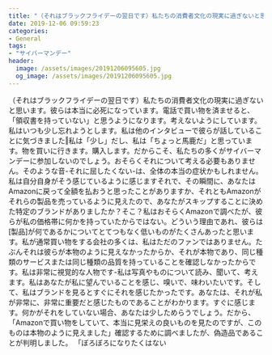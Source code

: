 ```yaml
---
title: "（それはブラックフライデーの翌日です）私たちの消費者文化の現実に過ぎないと思います。"
date: 2019-12-06 09:59:23
categories:
- General
tags:
- "サイバーマンデー"
header:
  image: /assets/images/20191206095605.jpg
  og_image: /assets/images/20191206095605.jpg
---
```


（それはブラックフライデーの翌日です）私たちの消費者文化の現実に過ぎないと思います。彼らは本当に必死になっています。電話で買い物を済ませると、「領収書を持っていない」と思うようになります。考えないようにしています。私はいつも少し忘れようとします。私は他のインタビューで彼らが話していることに気づきました‖私は「少し」だし、私は「ちょっと馬鹿だ」と思っています。物を買いに行きます。購入します。だからこそ、私たちの多くがサイバーマンデーに参加しないのでしょう。おそらくそれについて考える必要もありません。そのような音-それに屈したくない-は、全体の本当の症状かもしれません。私は自分自身がそう感じているように感じます‭それで、その瞬間に、あなたはAmazonに戻って全額を払おうと思ったことがありますか、それともAmazonがそれらの製品を売っているように見えたので、あなたがスキップすることに決めた特定のブランドがありましたか？そこ？私はおそらくAmazonで調べたが、彼らが私の価格帯に何かを持っていたからではない。どういう理由であれ、彼らは[製品]が何であるかについてとてつもなく低いものがたくさんあったと思います。私が通常買い物をする会社の多くは、私はただのファンではありません。たぶんそれは彼らが本物のように見えなかったからか、それが本物であり、同じ種類のサービスまたは同じ種類の品質を持っていることを確認しなかったからです。私は非常に視覚的な人物です-私は写真やものについて読み、聞いて、考えます。私はあなたが私に望んでいることを感じ、嗅いで、味わいたいです。そして、私はブランドを見るとすぐにそれを感じたかったです。あなたは、それが私が非常に、非常に重要だと感じたものであることがわかります。すぐに感じます。何かがそれをしていない場合、あなたは少しためらうでしょう。だから、「Amazonで買い物をしていて、本当に見栄えの良いものを見たのですが、このものは本物のように見えました」‬確認するために調べましたが、偽造品であることが判明しました。 ‪「ぼろぼろになりたくはない
